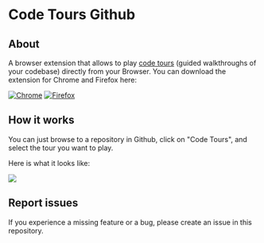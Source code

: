 # Code Tours Github

## About

A browser extension that allows to play [code tours](https://marketplace.visualstudio.com/items?itemName=vsls-contrib.codetour) (guided walkthroughs of your codebase) directly from your Browser.
You can download the extension for Chrome and Firefox here:

[![Chrome](assets/chrome.png 'Chrome')](https://chrome.google.com/webstore/detail/code-tours-github/emmipndjppboloecpfgnckbkcehhhpkc)
[![Firefox](assets/firefox.png 'Firefox')](https://addons.mozilla.org/en-US/firefox/addon/code-tours-github)

## How it works

You can just browse to a repository in Github, click on "Code Tours", and select
the tour you want to play.

Here is what it looks like:

![](assets/codetour.gif)

## Report issues

If you experience a missing feature or a bug, please create an issue in this
repository.
